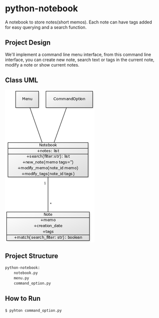 # python-notebook
A notebook to store notes(short memos). Each note can have tags added for easy querying and a search function. 

## Project Design
We'll implement a command line menu interface, from this command line interface, you can create new note, search text or tags in the current note, modify a note or show current notes.

## Class UML
![UML Diagram](./uml/uml.png)

## Project Structure
```bash
python-notebook:
    notebook.py
    menu.py
    command_option.py
```

## How to Run
```bash
$ pyhton command_option.py
```
